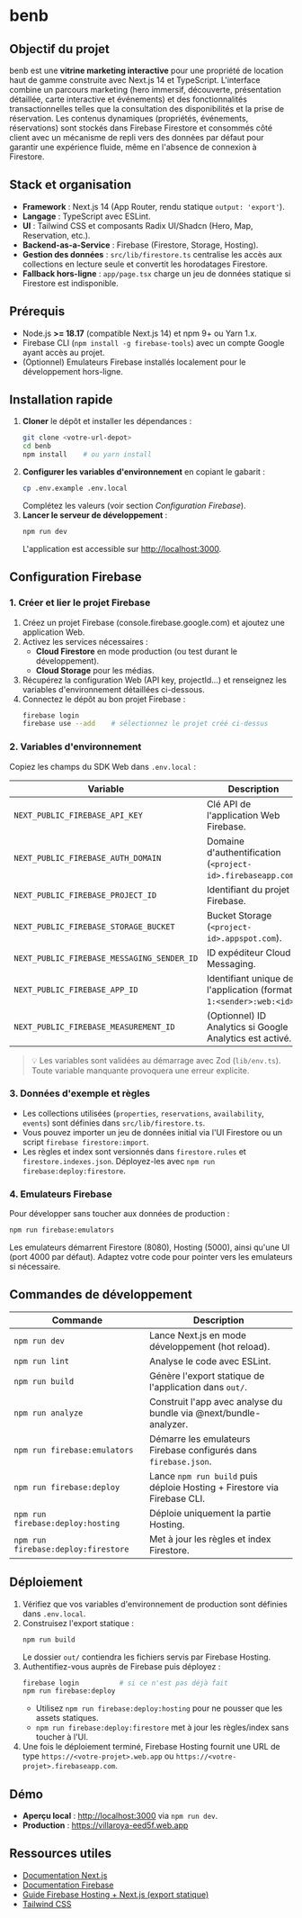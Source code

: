 # benb

## Objectif du projet

benb est une **vitrine marketing interactive** pour une propriété de location haut de gamme construite avec Next.js 14 et TypeScript. L'interface combine un parcours marketing (hero immersif, découverte, présentation détaillée, carte interactive et événements) et des fonctionnalités transactionnelles telles que la consultation des disponibilités et la prise de réservation. Les contenus dynamiques (propriétés, événements, réservations) sont stockés dans Firebase Firestore et consommés côté client avec un mécanisme de repli vers des données par défaut pour garantir une expérience fluide, même en l'absence de connexion à Firestore.

## Stack et organisation

- **Framework** : Next.js 14 (App Router, rendu statique `output: 'export'`).
- **Langage** : TypeScript avec ESLint.
- **UI** : Tailwind CSS et composants Radix UI/Shadcn (Hero, Map, Reservation, etc.).
- **Backend-as-a-Service** : Firebase (Firestore, Storage, Hosting).
- **Gestion des données** : `src/lib/firestore.ts` centralise les accès aux collections en lecture seule et convertit les horodatages Firestore.
- **Fallback hors-ligne** : `app/page.tsx` charge un jeu de données statique si Firestore est indisponible.

## Prérequis

- Node.js **>= 18.17** (compatible Next.js 14) et npm 9+ ou Yarn 1.x.
- Firebase CLI (`npm install -g firebase-tools`) avec un compte Google ayant accès au projet.
- (Optionnel) Emulateurs Firebase installés localement pour le développement hors-ligne.

## Installation rapide

1. **Cloner** le dépôt et installer les dépendances :
   ```bash
   git clone <votre-url-depot>
   cd benb
   npm install    # ou yarn install
   ```
2. **Configurer les variables d'environnement** en copiant le gabarit :
   ```bash
   cp .env.example .env.local
   ```
   Complétez les valeurs (voir section *Configuration Firebase*).
3. **Lancer le serveur de développement** :
   ```bash
   npm run dev
   ```
   L'application est accessible sur [http://localhost:3000](http://localhost:3000).

## Configuration Firebase

### 1. Créer et lier le projet Firebase

1. Créez un projet Firebase (console.firebase.google.com) et ajoutez une application Web.
2. Activez les services nécessaires :
   - **Cloud Firestore** en mode production (ou test durant le développement).
   - **Cloud Storage** pour les médias.
3. Récupérez la configuration Web (API key, projectId…) et renseignez les variables d'environnement détaillées ci-dessous.
4. Connectez le dépôt au bon projet Firebase :
   ```bash
   firebase login
   firebase use --add    # sélectionnez le projet créé ci-dessus
   ```

### 2. Variables d'environnement

Copiez les champs du SDK Web dans `.env.local` :

| Variable | Description |
| --- | --- |
| `NEXT_PUBLIC_FIREBASE_API_KEY` | Clé API de l'application Web Firebase. |
| `NEXT_PUBLIC_FIREBASE_AUTH_DOMAIN` | Domaine d'authentification (`<project-id>.firebaseapp.com`). |
| `NEXT_PUBLIC_FIREBASE_PROJECT_ID` | Identifiant du projet Firebase. |
| `NEXT_PUBLIC_FIREBASE_STORAGE_BUCKET` | Bucket Storage (`<project-id>.appspot.com`). |
| `NEXT_PUBLIC_FIREBASE_MESSAGING_SENDER_ID` | ID expéditeur Cloud Messaging. |
| `NEXT_PUBLIC_FIREBASE_APP_ID` | Identifiant unique de l'application (format `1:<sender>:web:<id>`). |
| `NEXT_PUBLIC_FIREBASE_MEASUREMENT_ID` | (Optionnel) ID Analytics si Google Analytics est activé. |

> 💡 Les variables sont validées au démarrage avec Zod (`lib/env.ts`). Toute variable manquante provoquera une erreur explicite.

### 3. Données d'exemple et règles

- Les collections utilisées (`properties`, `reservations`, `availability`, `events`) sont définies dans `src/lib/firestore.ts`.
- Vous pouvez importer un jeu de données initial via l'UI Firestore ou un script `firebase firestore:import`.
- Les règles et index sont versionnés dans `firestore.rules` et `firestore.indexes.json`. Déployez-les avec `npm run firebase:deploy:firestore`.

### 4. Emulateurs Firebase

Pour développer sans toucher aux données de production :

```bash
npm run firebase:emulators
```

Les emulateurs démarrent Firestore (8080), Hosting (5000), ainsi qu'une UI (port 4000 par défaut). Adaptez votre code pour pointer vers les emulateurs si nécessaire.

## Commandes de développement

| Commande | Description |
| --- | --- |
| `npm run dev` | Lance Next.js en mode développement (hot reload). |
| `npm run lint` | Analyse le code avec ESLint. |
| `npm run build` | Génère l'export statique de l'application dans `out/`. |
| `npm run analyze` | Construit l'app avec analyse du bundle via @next/bundle-analyzer. |
| `npm run firebase:emulators` | Démarre les emulateurs Firebase configurés dans `firebase.json`. |
| `npm run firebase:deploy` | Lance `npm run build` puis déploie Hosting + Firestore via Firebase CLI. |
| `npm run firebase:deploy:hosting` | Déploie uniquement la partie Hosting. |
| `npm run firebase:deploy:firestore` | Met à jour les règles et index Firestore. |

## Déploiement

1. Vérifiez que vos variables d'environnement de production sont définies dans `.env.local`.
2. Construisez l'export statique :
   ```bash
   npm run build
   ```
   Le dossier `out/` contiendra les fichiers servis par Firebase Hosting.
3. Authentifiez-vous auprès de Firebase puis déployez :
   ```bash
   firebase login          # si ce n'est pas déjà fait
   npm run firebase:deploy
   ```
   - Utilisez `npm run firebase:deploy:hosting` pour ne pousser que les assets statiques.
   - `npm run firebase:deploy:firestore` met à jour les règles/index sans toucher à l'UI.
4. Une fois le déploiement terminé, Firebase Hosting fournit une URL de type `https://<votre-projet>.web.app` ou `https://<votre-projet>.firebaseapp.com`.

## Démo

- **Aperçu local** : [http://localhost:3000](http://localhost:3000) via `npm run dev`.
- **Production** : https://villaroya-eed5f.web.app

## Ressources utiles

- [Documentation Next.js](https://nextjs.org/docs)
- [Documentation Firebase](https://firebase.google.com/docs)
- [Guide Firebase Hosting + Next.js (export statique)](https://firebase.google.com/docs/hosting/frameworks/nextjs)
- [Tailwind CSS](https://tailwindcss.com/docs)

